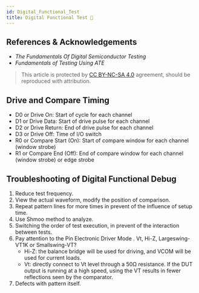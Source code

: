 ```yaml
---
id: Digital_Functional_Test
title: Digital Functional Test 🚧
---
```


## References & Acknowledgements

- *The Fundamentals Of Digital Semiconductor Testing*
- *Fundamentals of Testing Using ATE*

> This article is protected by [CC BY-NC-SA 4.0](https://creativecommons.org/licenses/by/4.0/deed.en) agreement, should be reproduced with attribution.

## Drive and Compare Timing

- D0 or Drive On: Start of cycle for each channel
- D1 or Drive Data: Start of drive pulse for each channel
- D2 or Drive Return: End of drive pulse for each channel
- D3 or Drive Off: Time of I/O switch
- R0 or Compare Start (On): Start of compare window for each channel (window strobe)
- R1 or Compare End (Off): End of compare window for each channel (window strobe) or edge strobe

## Troubleshooting of Digital Functional Debug

1. Reduce test frequency.
2. View the actual waveform, modify the position of comparison.
3. Repeat pattern lines for more times in prevent of the influence of setup time.
4. Use Shmoo method to analyze.
5. Switching the order of test execution, in prevent of the interaction between tests.
6. Pay attention to the Pin Electronic Driver Mode
. Vt, Hi-Z, Largeswing-VT1K or Smallswing-VT?
    - Hi-Z: the balance bridge will be used for driving, and VCOM will be used for current loads.
    - Vt: directly connect to Vt level through a 50Ω resistance. If the DUT output is running at a high speed, using the VT results in fewer reflections seen by the comparator.
7. Defects with pattern itself.
